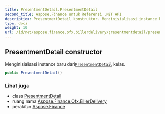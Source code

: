 ```yaml
---
title: PresentmentDetail.PresentmentDetail
second_title: Aspose.Finance untuk Referensi .NET API
description: PresentmentDetail konstruktor. Menginisialisasi instance baru dariPresentmentDetail kelas.
type: docs
weight: 10
url: /id/net/aspose.finance.ofx.billerdelivery/presentmentdetail/presentmentdetail/
---
```

## PresentmentDetail constructor

Menginisialisasi instance baru dari[`PresentmentDetail`](../) kelas.

```csharp
public PresentmentDetail()
```

### Lihat juga

* class [PresentmentDetail](../)
* ruang nama [Aspose.Finance.Ofx.BillerDelivery](../../presentmentdetail/)
* perakitan [Aspose.Finance](../../../)


